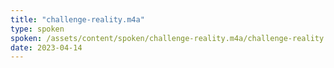 ```yaml
---
title: "challenge-reality.m4a"
type: spoken
spoken: /assets/content/spoken/challenge-reality.m4a/challenge-reality.m4a
date: 2023-04-14
---
```

